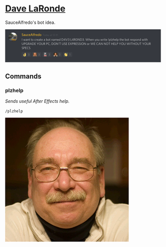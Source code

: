 # [Dave LaRonde](https://discordapp.com/oauth2/authorize?client_id=536726185259040788&scope=bot)
SauceAlfredo's bot idea.

![Idea](dave.png?raw=true)

## Commands
### plzhelp
*Sends useful After Effects help.*

`/plzhelp`

![Icon](dave.jpg?raw=true)
